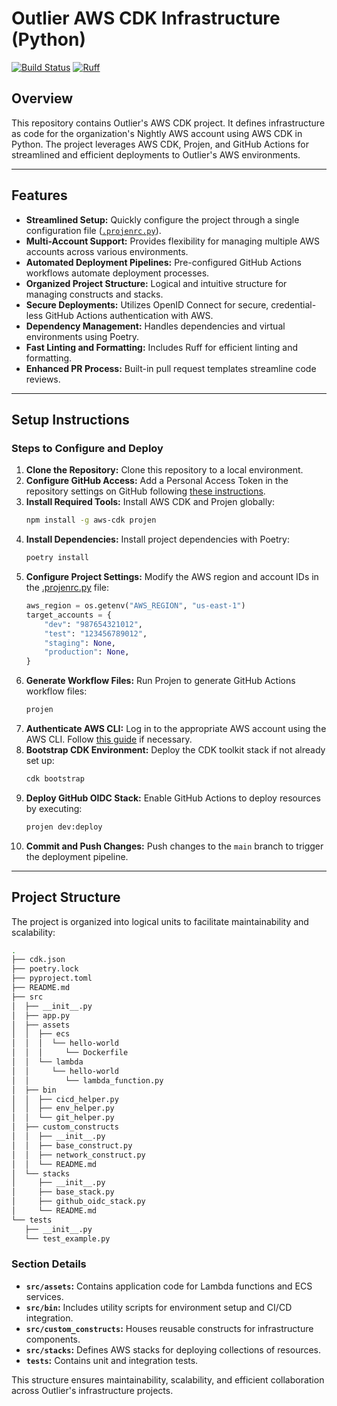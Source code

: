 # Outlier AWS CDK Infrastructure (Python)

[![Build Status](https://github.com/dannysteenman/aws-cdk-starterkit/actions/workflows/build.yml/badge.svg)](https://github.com/...build.yml) [![Ruff](https://img.shields.io/endpoint?url=https://raw.githubusercontent.com/astral-sh/ruff/main/assets/badge/v2.json)](https://github.com/astral-sh/ruff)

## Overview

This repository contains Outlier's AWS CDK project. It defines infrastructure as code for the organization's Nightly AWS account using AWS CDK in Python. The project leverages AWS CDK, Projen, and GitHub Actions for streamlined and efficient deployments to Outlier's AWS environments.

---

## Features

- **Streamlined Setup:** Quickly configure the project through a single configuration file ([`.projenrc.py`](./.projenrc.py)).
- **Multi-Account Support:** Provides flexibility for managing multiple AWS accounts across various environments.
- **Automated Deployment Pipelines:** Pre-configured GitHub Actions workflows automate deployment processes.
- **Organized Project Structure:** Logical and intuitive structure for managing constructs and stacks.
- **Secure Deployments:** Utilizes OpenID Connect for secure, credential-less GitHub Actions authentication with AWS.
- **Dependency Management:** Handles dependencies and virtual environments using Poetry.
- **Fast Linting and Formatting:** Includes Ruff for efficient linting and formatting.
- **Enhanced PR Process:** Built-in pull request templates streamline code reviews.

---

## Setup Instructions

### Steps to Configure and Deploy

1. **Clone the Repository:** Clone this repository to a local environment.
2. **Configure GitHub Access:** Add a Personal Access Token in the repository settings on GitHub following [these instructions](https://projen.io/docs/integrations/github/#fine-grained-personal-access-token-beta).
3. **Install Required Tools:** Install AWS CDK and Projen globally:
   ```bash
   npm install -g aws-cdk projen
   ```
4. **Install Dependencies:** Install project dependencies with Poetry:
   ```bash
   poetry install
   ```
5. **Configure Project Settings:** Modify the AWS region and account IDs in the [.projenrc.py](./.projenrc.py) file:
   ```python
   aws_region = os.getenv("AWS_REGION", "us-east-1")
   target_accounts = {
       "dev": "987654321012",
       "test": "123456789012",
       "staging": None,
       "production": None,
   }
   ```
6. **Generate Workflow Files:** Run Projen to generate GitHub Actions workflow files:
   ```bash
   projen
   ```
7. **Authenticate AWS CLI:** Log in to the appropriate AWS account using the AWS CLI. Follow [this guide](https://towardsthecloud.com/set-up-aws-cli-aws-sso) if necessary.
8. **Bootstrap CDK Environment:** Deploy the CDK toolkit stack if not already set up:
   ```bash
   cdk bootstrap
   ```
9. **Deploy GitHub OIDC Stack:** Enable GitHub Actions to deploy resources by executing:
   ```bash
   projen dev:deploy
   ```
10. **Commit and Push Changes:** Push changes to the `main` branch to trigger the deployment pipeline.

---

## Project Structure

The project is organized into logical units to facilitate maintainability and scalability:

```bash
.
├── cdk.json
├── poetry.lock
├── pyproject.toml
├── README.md
├── src
│  ├── __init__.py
│  ├── app.py
│  ├── assets
│  │  ├── ecs
│  │  │  └── hello-world
│  │  │     └── Dockerfile
│  │  └── lambda
│  │     └── hello-world
│  │        └── lambda_function.py
│  ├── bin
│  │  ├── cicd_helper.py
│  │  ├── env_helper.py
│  │  └── git_helper.py
│  ├── custom_constructs
│  │  ├── __init__.py
│  │  ├── base_construct.py
│  │  ├── network_construct.py
│  │  └── README.md
│  └── stacks
│     ├── __init__.py
│     ├── base_stack.py
│     ├── github_oidc_stack.py
│     └── README.md
└── tests
   ├── __init__.py
   └── test_example.py
```

### Section Details
- **`src/assets`:** Contains application code for Lambda functions and ECS services.
- **`src/bin`:** Includes utility scripts for environment setup and CI/CD integration.
- **`src/custom_constructs`:** Houses reusable constructs for infrastructure components.
- **`src/stacks`:** Defines AWS stacks for deploying collections of resources.
- **`tests`:** Contains unit and integration tests.

This structure ensures maintainability, scalability, and efficient collaboration across Outlier's infrastructure projects.
